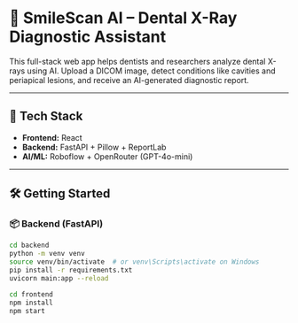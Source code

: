 # 🦷 SmileScan AI – Dental X-Ray Diagnostic Assistant

This full-stack web app helps dentists and researchers analyze dental X-rays using AI. Upload a DICOM image, detect conditions like cavities and periapical lesions, and receive an AI-generated diagnostic report.

---

## 🚀 Tech Stack

- **Frontend:** React 
- **Backend:** FastAPI + Pillow + ReportLab
- **AI/ML:** Roboflow + OpenRouter (GPT-4o-mini)

---

## 🛠️ Getting Started

### 📦 Backend (FastAPI)

```bash
cd backend
python -m venv venv
source venv/bin/activate  # or venv\Scripts\activate on Windows
pip install -r requirements.txt
uvicorn main:app --reload

cd frontend
npm install
npm start